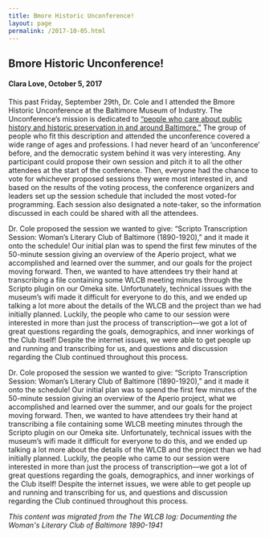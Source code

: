```yaml
---
title: Bmore Historic Unconference!
layout: page
permalink: /2017-10-05.html
---
```

<style>
    #maincontent{
        font-size:1.4em;
    }
</style>

## Bmore Historic Unconference!
#### Clara Love, October 5, 2017

This past Friday, September 29th, Dr. Cole and I attended the Bmore Historic Unconference at the Baltimore Museum of Industry. The Unconference’s mission is dedicated to [“people who care about public history and historic preservation in and around Baltimore.”](http://bmorehistoric.org/) The group of people who fit this description and attended the unconference covered a wide range of ages and professions. I had never heard of an ‘unconference’ before, and the democratic system behind it was very interesting. Any participant could propose their own session and pitch it to all the other attendees at the start of the conference. Then, everyone had the chance to vote for whichever proposed sessions they were most interested in, and based on the results of the voting process, the conference organizers and leaders set up the session schedule that included the most voted-for programming. Each session also designated a note-taker, so the information discussed in each could be shared with all the attendees.

Dr. Cole proposed the session we wanted to give: “Scripto Transcription Session: Woman’s Literary Club of Baltimore (1890-1920),” and it made it onto the schedule! Our initial plan was to spend the first few minutes of the 50-minute session giving an overview of the Aperio project, what we accomplished and learned over the summer, and our goals for the project moving forward. Then, we wanted to have attendees try their hand at transcribing a file containing some WLCB meeting minutes through the Scripto plugin on our Omeka site. Unfortunately, technical issues with the museum’s wifi made it difficult for everyone to do this, and we ended up talking a lot more about the details of the WLCB and the project than we had initially planned. Luckily, the people who came to our session were interested in more than just the process of transcription—we got a lot of great questions regarding the goals, demographics, and inner workings of the Club itself! Despite the internet issues, we were able to get people up and running and transcribing for us, and questions and discussion regarding the Club continued throughout this process.

Dr. Cole proposed the session we wanted to give: “Scripto Transcription Session: Woman’s Literary Club of Baltimore (1890-1920),” and it made it onto the schedule! Our initial plan was to spend the first few minutes of the 50-minute session giving an overview of the Aperio project, what we accomplished and learned over the summer, and our goals for the project moving forward. Then, we wanted to have attendees try their hand at transcribing a file containing some WLCB meeting minutes through the Scripto plugin on our Omeka site. Unfortunately, technical issues with the museum’s wifi made it difficult for everyone to do this, and we ended up talking a lot more about the details of the WLCB and the project than we had initially planned. Luckily, the people who came to our session were interested in more than just the process of transcription—we got a lot of great questions regarding the goals, demographics, and inner workings of the Club itself! Despite the internet issues, we were able to get people up and running and transcribing for us, and questions and discussion regarding the Club continued throughout this process.

*This content was migrated from the The WLCB log: Documenting the Woman's Literary Club of Baltimore 1890-1941*